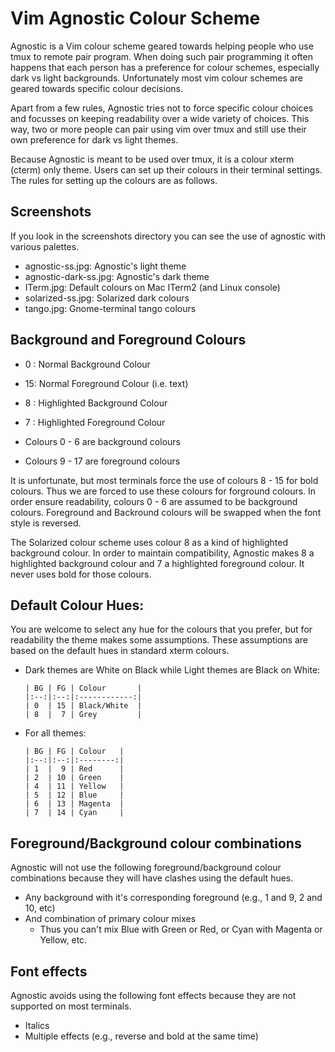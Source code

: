 # Vim Agnostic Colour Scheme

Agnostic is a Vim colour scheme geared towards helping people who
use tmux to remote pair program.  When doing such pair programming
it often happens that each person has a preference for colour
schemes, especially dark vs light backgrounds.  Unfortunately
most vim colour schemes are geared towards specific colour
decisions.

Apart from a few rules, Agnostic tries not to force specific
colour choices and focusses on keeping readability over
a wide variety of choices.  This way, two or more people
can pair using vim over tmux and still use their own
preference for dark vs light themes.

Because Agnostic is meant to be used over tmux, it is a
colour xterm (cterm) only theme.  Users can set up their
colours in their terminal settings.  The rules for setting
up the colours are as follows.

## Screenshots

If you look in the screenshots directory you can see the use of
agnostic with various palettes.

   * agnostic-ss.jpg: Agnostic's light theme
   * agnostic-dark-ss.jpg: Agnostic's dark theme
   * ITerm.jpg: Default colours on Mac ITerm2 (and Linux console)
   * solarized-ss.jpg: Solarized dark colours
   * tango.jpg: Gnome-terminal tango colours

## Background and Foreground Colours
   * 0 :  Normal Background Colour
   * 15:  Normal Foreground Colour (i.e. text)

   * 8 :  Highlighted Background Colour
   * 7 :  Highlighted Foreground Colour
 
   * Colours 0 - 6  are background colours
   * Colours 9 - 17 are foreground colours

It is unfortunate, but most terminals force the use
of colours 8 - 15 for bold colours.  Thus we are forced
to use these colours for forground colours.  In order
ensure readability, colours 0 - 6 are assumed to be
background colours.  Foreground and Backround colours
will be swapped when the font style is reversed.

The Solarized colour scheme uses colour 8 as a kind of
highlighted background colour.  In order to maintain
compatibility, Agnostic makes 8 a highlighted background
colour and 7 a highlighted foreground colour.  It never
uses bold for those colours.

## Default Colour Hues:
You are welcome to select any hue for the colours that
you prefer, but for readability the theme makes
some assumptions.  These assumptions are based on the
default hues in standard xterm colours.

  * Dark themes are White on Black while Light themes are Black on White:
    ```
    | BG | FG | Colour       |
    |:--:|:--:|:------------:|
    | 0  | 15 | Black/White  |
    | 8  |  7 | Grey         |
    ```


  * For all themes:
    ```
    | BG | FG | Colour   |
    |:--:|:--:|:--------:|
    | 1  |  9 | Red      |
    | 2  | 10 | Green    |
    | 4  | 11 | Yellow   |
    | 5  | 12 | Blue     |
    | 6  | 13 | Magenta  |
    | 7  | 14 | Cyan     |
    ```

## Foreground/Background colour combinations
Agnostic will not use the following foreground/background
colour combinations because they will have clashes
using the default hues.

  * Any background with it's corresponding foreground
    (e.g., 1 and 9, 2 and 10, etc)
  * And combination of primary colour mixes
    - Thus you can't mix Blue with Green or Red,
      or Cyan with Magenta or Yellow, etc.

## Font effects
Agnostic avoids using the following font effects because
they are not supported on most terminals.

  * Italics
  * Multiple effects (e.g., reverse and bold at the same time)

